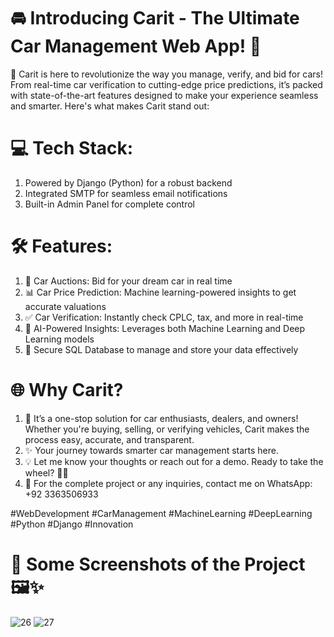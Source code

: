 # 🚘 Introducing Carit - The Ultimate Car Management Web App! 🚀
🌟 Carit is here to revolutionize the way you manage, verify, and bid for cars! From real-time car verification to cutting-edge price predictions, it’s packed with state-of-the-art features designed to make your experience seamless and smarter. Here's what makes Carit stand out:

# 💻 Tech Stack:
1.	Powered by Django (Python) for a robust backend
2.	Integrated SMTP for seamless email notifications
3.	Built-in Admin Panel for complete control

# 🛠️ Features:
1.	🚗 Car Auctions: Bid for your dream car in real time
2.	📊 Car Price Prediction: Machine learning-powered insights to get accurate valuations
3.	✅ Car Verification: Instantly check CPLC, tax, and more in real-time
4.	🧠 AI-Powered Insights: Leverages both Machine Learning and Deep Learning models
5.	📂 Secure SQL Database to manage and store your data effectively

# 🌐 Why Carit?
1.	🌟 It’s a one-stop solution for car enthusiasts, dealers, and owners! Whether you're buying, selling, or verifying vehicles, Carit makes the process easy, accurate, and transparent.
2.	✨ Your journey towards smarter car management starts here.
3.	💡 Let me know your thoughts or reach out for a demo. Ready to take the wheel? 🚗💨
4.	📲 For the complete project or any inquiries, contact me on WhatsApp: +92 3363506933

#WebDevelopment #CarManagement #MachineLearning #DeepLearning #Python #Django #Innovation

# 📸 Some Screenshots of the Project 🖼️✨
![26](https://github.com/user-attachments/assets/58dc1b40-56be-4d64-b219-fec651ea790a)
![27](https://github.com/user-attachments/assets/23aacaad-97ff-41fa-a14c-64447aa58ff2)



